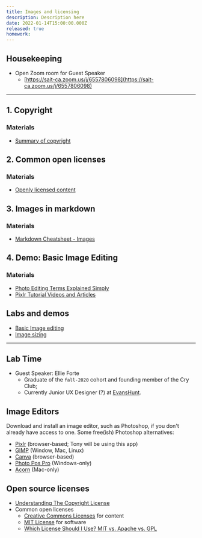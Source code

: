 ```yaml
---
title: Images and licensing
description: Description here
date: 2022-01-14T15:00:00.000Z
released: true
homework:
---
```


## Housekeeping
- Open Zoom room for Guest Speaker
    - [https://sait-ca.zoom.us/j/6557806098](https://sait-ca.zoom.us/j/6557806098)

---

## 1. Copyright
### Materials
- [Summary of copyright](/library/takeaways/copyright)

## 2. Common open licenses
### Materials
- [Openly licensed content](/library/takeaways/open-licenses)

## 3. Images in markdown
### Materials
- [Markdown Cheatsheet - Images](https://github.com/adam-p/markdown-here/wiki/Markdown-Cheatsheet#images)

## 4. Demo: Basic Image Editing
### Materials
- [Photo Editing Terms Explained Simply](https://www.picmonkey.com/blog/photo-editing-terms-you-dont-know)
- [Pixlr Tutorial Videos and Articles](https://pixlr.com/learn/)

## Labs and demos
- [Basic Image editing](/labs/images/basic-editing)
- [Image sizing](/labs/images/sizing)

---

## Lab Time
- Guest Speaker: Ellie Forte
    - Graduate of the `fall-2020` cohort and founding member of the Cry Club;
    - Currently Junior UX Designer (?) at [EvansHunt](https://www.evanshunt.com/).

<home-work :home-work="homework">

## Image Editors
Download and install an image editor, such as Photoshop, if you don't already have access to one. Some free(ish) Photoshop alternatives:
- [Pixlr](https://pixlr.com/) (browser-based; Tony will be using this app)
- [GIMP](https://www.gimp.org/) (Window, Mac, Linux)
- [Canva](https://www.canva.com/photo-editor/app/) (browser-based)
- [Photo Pos Pro](https://www.photopos.com/PPP3_BS/Default.aspx) (Windows-only)
- [Acorn](https://flyingmeat.com/acorn/) (Mac-only)

## Open source licenses
- [Understanding The Copyright License](https://www.smashingmagazine.com/2011/06/understanding-copyright-and-licenses/)
- Common open licenses
    - [Creative Commons Licenses](https://creativecommons.org/about/cclicenses/) for content
    - [MIT License](https://opensource.org/licenses/MIT) for software
    - [Which License Should I Use? MIT vs. Apache vs. GPL](https://exygy.com/blog/which-license-should-i-use-mit-vs-apache-vs-gpl/)

</home-work>
